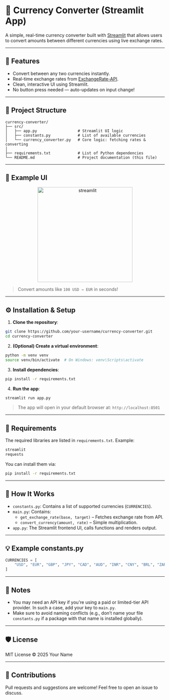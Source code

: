 
# 💱 Currency Converter (Streamlit App)

A simple, real-time currency converter built with [Streamlit](https://streamlit.io/) that allows users to convert amounts between different currencies using live exchange rates.

---

## 🚀 Features

- Convert between any two currencies instantly.
- Real-time exchange rates from [ExchangeRate-API](https://www.exchangerate-api.com/).
- Clean, interactive UI using Streamlit.
- No button press needed — auto-updates on input change!

---

## 📁 Project Structure

```
currency-converter/
├── src/
│   ├── app.py                  # Streamlit UI logic
│   ├── constants.py            # List of available currencies
│   └── currency_converter.py   # Core logic: fetching rates & converting
│
├── requirements.txt            # List of Python dependencies
└── README.md                   # Project documentation (this file)
```

---

## 🧩 Example UI

<p align="center">
  <img src="https://streamlit.io/images/brand/streamlit-logo-secondary-colormark-darktext.png" alt="streamlit" width="300"/>
</p>

> Convert amounts like `100 USD → EUR` in seconds!

---

## ⚙️ Installation & Setup

1. **Clone the repository**:

```bash
git clone https://github.com/your-username/currency-converter.git
cd currency-converter
```

2. **(Optional) Create a virtual environment**:

```bash
python -m venv venv
source venv/bin/activate  # On Windows: venv\Scripts\activate
```

3. **Install dependencies**:

```bash
pip install -r requirements.txt
```

4. **Run the app**:

```bash
streamlit run app.py
```

> The app will open in your default browser at: `http://localhost:8501`

---

## 🧾 Requirements

The required libraries are listed in `requirements.txt`. Example:

```txt
streamlit
requests
```

You can install them via:

```bash
pip install -r requirements.txt
```

---

## 🧠 How It Works

- `constants.py`: Contains a list of supported currencies (`CURRENCIES`).
- `main.py`: Contains:
  - `get_exchange_rate(base, target)` – Fetches exchange rate from API.
  - `convert_currency(amount, rate)` – Simple multiplication.
- `app.py`: The Streamlit frontend UI, calls functions and renders output.

---

## 💡 Example constants.py

```python
CURRENCIES = [
    "USD", "EUR", "GBP", "JPY", "CAD", "AUD", "INR", "CNY", "BRL", "ZAR"
]
```

---

## 📌 Notes

- You may need an API key if you're using a paid or limited-tier API provider. In such a case, add your key to `main.py`.
- Make sure to avoid naming conflicts (e.g., don’t name your file `constants.py` if a package with that name is installed globally).

---

## 🛡️ License

MIT License ©️ 2025 Your Name

---

## 🙌 Contributions

Pull requests and suggestions are welcome! Feel free to open an issue to discuss.
